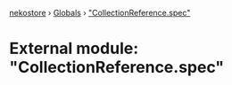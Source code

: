 [nekostore](../README.md) › [Globals](../globals.md) › ["CollectionReference.spec"](_collectionreference_spec_.md)

# External module: "CollectionReference.spec"


